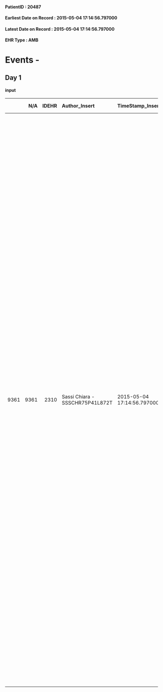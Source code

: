 
#### PatientID : 20487
#### Earliest Date on Record : 2015-05-04 17:14:56.797000
#### Latest Date on Record : 2015-05-04 17:14:56.797000
#### EHR Type : AMB

# Events - 

## Day 1

#### input
|      |    N/A |   IDEHR | Author_Insert                   | TimeStamp_Insert           | EHRType   |   PatientID |   IDDigitalSignDocument | persone_vicine   |   Unnamed: 0_x.1 |   IDANAMNESI_SOCIALE | Patient   | FamigliaAltro   | Paziente_T   | FamigliaAltro_T   |   Non_Rilevabile_x.1 | Note_Non_Rilevabile_x.1   | opt_Problemi   | Note_I                                                                                                                                                                                                                                                      | chk_contr_sintomi   | chk_competenza                                 | opt_paziente_a   | opt_famiglia_a   | opt_adeguatezza   | opt_paziente_solo   | ds_note_con                                                                                                                                                                                                                                                                                                                                    | opt_presente_assente   | Presenza_minori   | Caregiver_principale   | opt_capacita     | ds_familiari_coinv                                          | opt_necessario   | opt_presente   | opt_risorse_ec   | opt_paziente_psi   | opt_Ins_vol   | ds_note_prio                                                                                                                                                                                                                                                                                                                                                                                                                                                                                                                                                                                                                                                                                                                                                                                                                                                                                                                                                                                                                                                                                                                                                                                           | opt_esenzione   | opt_inv_civile   |   invalidita_perc |   ds_codice_es | Needs                   | Domestic partnership   | Fragility   | opt_disponibilita_f   | opt_indennita_acc   | opt_legge   | opt_famiglia_psi   | opt_disponibilit_paz   |
|-----:|-------:|--------:|:--------------------------------|:---------------------------|:----------|------------:|------------------------:|:-----------------|-----------------:|---------------------:|:----------|:----------------|:-------------|:------------------|---------------------:|:--------------------------|:---------------|:------------------------------------------------------------------------------------------------------------------------------------------------------------------------------------------------------------------------------------------------------------|:--------------------|:-----------------------------------------------|:-----------------|:-----------------|:------------------|:--------------------|:-----------------------------------------------------------------------------------------------------------------------------------------------------------------------------------------------------------------------------------------------------------------------------------------------------------------------------------------------|:-----------------------|:------------------|:-----------------------|:-----------------|:------------------------------------------------------------|:-----------------|:---------------|:-----------------|:-------------------|:--------------|:-------------------------------------------------------------------------------------------------------------------------------------------------------------------------------------------------------------------------------------------------------------------------------------------------------------------------------------------------------------------------------------------------------------------------------------------------------------------------------------------------------------------------------------------------------------------------------------------------------------------------------------------------------------------------------------------------------------------------------------------------------------------------------------------------------------------------------------------------------------------------------------------------------------------------------------------------------------------------------------------------------------------------------------------------------------------------------------------------------------------------------------------------------------------------------------------------------|:----------------|:-----------------|------------------:|---------------:|:------------------------|:-----------------------|:------------|:----------------------|:--------------------|:------------|:-------------------|:-----------------------|
| 9361 |   9361 |    2310 | Sassi Chiara - SSSCHR75P41L872T | 2015-05-04 17:14:56.797000 | AMB       |       20487 |                   67111 | N/A              |              989 |                  629 | Si#1      | Si#1            | Parziale#2   | Parziale#2        |                    0 | NR                        | No#0           | La pz conosce la malattia e la sua estensione, √® molto spaventata per quello che potr√† accadere. I familiari sono consapevoli della gravit√† della situazione e sono preoccupati soprattutto per lo stato depressivo in cui la pz versa da diverso tempo. | controllo sintomi#0 | competenza/capacit√† assistenziale caregiver#0 | Congruenti#1     | Congruenti#1     | Da valutare#2     | No#0                | Vive con il marito Michelangelo di 74 aa, pensionato, che √® stato operato 8 anni fa di K. polmone. Due figlie coniugate: Gisella di 33 aa vive a Cusano Milanino e lavora (il marted√¨ e il venerd√¨ lavora da casa); Tiziana di 43 aa, vive a Cornaredo e lavora. Le due sorelle e il fratello della pz abitano lontani e non sono di aiuto. | Presente#1             | No#0              | Husband                | Incrementabile#1 | Figlie Gisella e Tiziana. Supporto da parte di una cognata. | No#0             | No#0           | Adeguate#1       | No#0               | No#0          | 20/4/2015: la pz in data 16/4 si √® recata all'ambulatorio di CP dell'INT per effettuare una trasfusione (Hb 7.3, 2 sacche di EC) e una terapia infusionale di supporto. Viste le scadute condizioni generali, la confusione, lo stato depressivo della pz, il Dott. Zecca ha consigliato di rivolgersi al nostro servizio di AD per la prosecuzione del trattamenti sintomatico-palliativi. La pz non ha colto positivamente la proposta del Dott. Zecca, perch√© sa che questo tipo di servizio domiciliare viene offerto ai malati terminali. Il medico le ha spiegato che le CP possono essere di supporto affinch√© riesca a proseguire la CT. Ho spiegato alla figlia Gisella il nostro servizio e l'obiettivo dell'intervento. Ho proposto di risentirci dopo la visita oncologica del 23/4 in modo da avere anche il punto di vista dell'oncologa. 24/4/2015: l'oncologa Dott.ssa Lorusso, che non vedeva la pz da 1 mese, ha dichiarato che al momento non ci sono le condizioni per la prosecuzione della CT (pz depressa, confusa, debilitata), pertanto affida la pz alle nostre cure. Rivedr√† la pz il 12/5 al fine di decidere sulla prosecuzione o la sospensione definitiva della CT. | Si#1            | Si#1             |                75 |             48 | Clinici#0;Psicologici#2 | Coniuge/Convivente#0   | psichica#2  | Da verificare#2       | No#0                | No#0        | No#0               | Da verificare#2        |



